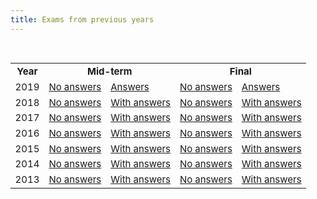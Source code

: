 ```yaml
---
title: Exams from previous years
---
```


<br>

<table class="table table-stripped" style="font-size: 15px;">

<tr>
<th>Year</th>
<th colspan="2">Mid-term</th>
<th colspan="2">Final</th>
</tr>

<tr>
<td>2019</td>
<td><a href="exams/20191001.pdf">No answers</a></td>
<td><a href="exams/20191001-answers.hs">Answers</a></td>
<td><a href="exams/20191107.pdf">No answers</a></td>
<td><a href="exams/20191107-answers.hs">Answers</a></td>
</tr>

<tr>
<td>2018</td>
<td><a href="exams/20181002.pdf">No answers</a></td>
<td><a href="exams/20181002-withanswers.pdf">With answers</a></td>
<td><a href="exams/20181108.pdf">No answers</a></td>
<td><a href="exams/20181108-withanswers.pdf">With answers</a></td>
</tr>

<tr>
<td>2017</td>
<td><a href="exams/20171003.pdf">No answers</a></td>
<td><a href="exams/20171003-withanswers.pdf">With answers</a></td>
<td><a href="exams/20171109.pdf">No answers</a></td>
<td><a href="exams/20171109-withanswers.pdf">With answers</a></td>
</tr>

<tr>
<td>2016</td>
<td><a href="exams/20161001.pdf">No answers</a></td>
<td><a href="exams/20161001-withanswers.pdf">With answers</a></td>
<td><a href="exams/20161110.pdf">No answers</a></td>
<td><a href="exams/20161110-withanswers.pdf">With answers</a></td>
</tr>

<tr>
<td>2015</td>
<td><a href="exams/20150929.pdf">No answers</a></td>
<td><a href="exams/20150929-withanswers.pdf">With answers</a></td>
<td><a href="exams/20151105.pdf">No answers</a></td>
<td><a href="exams/20151105-withanswers.pdf">With answers</a></td>
</tr>

<tr>
<td>2014</td>
<td><a href="exams/20140930.pdf">No answers</a></td>
<td><a href="exams/20140930-withanswers.pdf">With answers</a></td>
<td><a href="exams/20141106.pdf">No answers</a></td>
<td><a href="exams/20141106-withanswers.pdf">With answers</a></td>
</tr>

<tr>
<td>2013</td>
<td><a href="exams/20131001.pdf">No answers</a></td>
<td><a href="exams/20131001-withanswers.pdf">With answers</a></td>
<td><a href="exams/20131105.pdf">No answers</a></td>
<td><a href="exams/20131105-withanswers.pdf">With answers</a></td>
</tr>

</table>